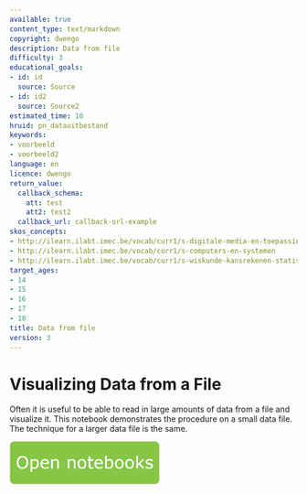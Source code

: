```yaml
---
available: true
content_type: text/markdown
copyright: dwengo
description: Data from file
difficulty: 3
educational_goals:
- id: id
  source: Source
- id: id2
  source: Source2
estimated_time: 10
hruid: pn_datauitbestand
keywords:
- voorbeeld
- voorbeeld2
language: en
licence: dwengo
return_value:
  callback_schema:
    att: test
    att2: test2
  callback_url: callback-url-example
skos_concepts:
- http://ilearn.ilabt.imec.be/vocab/curr1/s-digitale-media-en-toepassingen
- http://ilearn.ilabt.imec.be/vocab/curr1/s-computers-en-systemen
- http://ilearn.ilabt.imec.be/vocab/curr1/s-wiskunde-kansrekenen-statistiek
target_ages:
- 14
- 15
- 16
- 17
- 18
title: Data from file
version: 3
---
```

# Visualizing Data from a File
Often it is useful to be able to read in large amounts of data from a file and visualize it. This notebook demonstrates the procedure on a small data file. The technique for a larger data file is the same.

[![](embed/Knop.png "Button")](https://kiks.ilabt.imec.be/hub/tmplogin?id=0202_en "Notebooks Data from File")